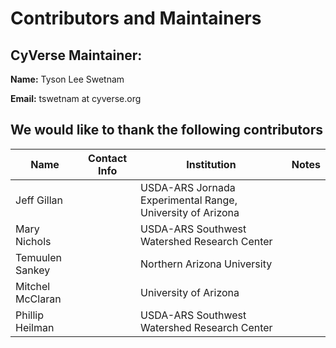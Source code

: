 # Contributors and Maintainers

## CyVerse Maintainer: 

**Name:** Tyson Lee Swetnam

**Email:** tswetnam at cyverse.org

## We would like to thank the following contributors

|Name|Contact Info|Institution|Notes|
|----|------------|-----------|-----|
|Jeff Gillan||USDA-ARS Jornada Experimental Range, University of Arizona||
|Mary Nichols||USDA-ARS Southwest Watershed Research Center||
|Temuulen Sankey||Northern Arizona University||
|Mitchel McClaran||University of Arizona||
|Phillip Heilman||USDA-ARS Southwest Watershed Research Center||
